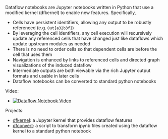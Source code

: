 Dataflow notebooks are Jupyter notebooks written in Python that use a modified kernel (dfkernel) to enable new features. Specifically,

* Cells have persistent identifiers, allowing any output to be robustly referenced (e.g. `Out[a32b3f]`)
* By leveraging the cell identifiers, any cell execution will recursively update any referenced cells that have changed just like dataflows which update upstream modules as needed
* There is no need to order cells so that dependent cells are before the cell that uses them
* Navigation is enhanced by links to referenced cells and directed graph visualizations of the induced dataflow
* Intermediate outputs are both viewable via the rich Jupyter output formats and usable in later cells
* Dataflow notebooks can be converted to standard python notebooks 

Video:

* [![Dataflow Notebook Video](http://img.youtube.com/vi/lAfywCbp7qU/0.jpg)](http://www.youtube.com/watch?v=lAfywCbp7qU)

Projects:

* [dfkernel](https://github.com/dataflownb/dfkernel): a Jupyter kernel that provides dataflow features
* [dfconvert](https://github.com/dataflownb/dfconvert): a script to transform ipynb files created using the dataflow kernel to a standard python notebook
